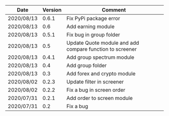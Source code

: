 | Date | Version | Comment |
| ------------- | ------------- | ------------- |
| 2020/08/13 | 0.6.1 | Fix PyPi package error |
| 2020/08/13 | 0.6 | Add earning module |
| 2020/08/13 | 0.5.1 | Fix bug in group folder |
| 2020/08/13 | 0.5 | Update Quote module and add compare function to screener |
| 2020/08/13 | 0.4.1 | Add group spectrum module |
| 2020/08/13 | 0.4 | Add group folder |
| 2020/08/13 | 0.3 | Add forex and crypto module |
| 2020/08/02 | 0.2.3 | Update filter in screener |
| 2020/08/02 | 0.2.2 | Fix a bug in screen order|
| 2020/07/31 | 0.2.1 | Add order to screen module |
| 2020/07/31 | 0.2 | Fix a bug |

